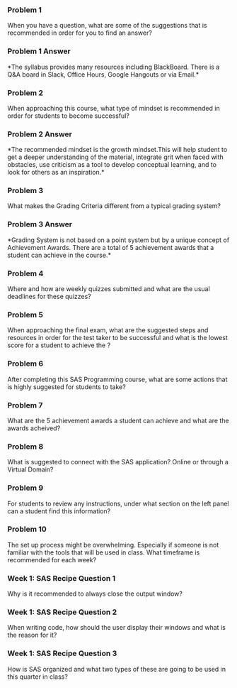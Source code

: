 <h3>Problem 1</h3>
When you have a question, what are some of the suggestions that is recommended in order for you to find an answer?

<h3>Problem 1 Answer</h3>
*The syllabus provides many resources including BlackBoard. There is a Q&A board in Slack, Office Hours, Google Hangouts or via Email.*

<h3>Problem 2</h3>
When approaching this course, what type of mindset is recommended in order for students to become successful?
<h3>Problem 2 Answer</h3>
*The recommended mindset is the growth mindset.This will help student to  get a deeper understanding of the material, integrate grit when faced with obstacles, use criticism as a tool to develop conceptual learning, and to look for others as an inspiration.*

 <h3>Problem 3</h3>
What makes the Grading Criteria different from a typical grading system?
<h3>Problem 3 Answer</h3>
*Grading System is not based on a point system but by a unique concept of Achievement Awards. There are a total of 5 achievement awards that a student can achieve in the course.*

 <h3>Problem 4</h3>
Where and how are weekly quizzes submitted and what are the usual deadlines for these quizzes?

<h3>Problem 5</h3>
When approaching the final exam, what are the suggested steps and resources in order for the test taker to be successful and what is the lowest score for a student to achieve the ? 

 <h3>Problem 6</h3>
 After completing this SAS Programming course, what are some actions that is highly suggested for students to take?

 <h3>Problem 7</h3>
 What are the 5 achievement awards a student can achieve and what are the awards acheived?

 <h3>Problem 8</h3>
 What is suggested to connect with the SAS application? Online or through a Virtual Domain?
 
 <h3>Problem 9</h3>
 For students to review any instructions, under what section on the left panel can a student find this information?

 <h3>Problem 10</h3>
 The set up process might be overwhelming. Especially if someone is not familiar with the tools that will be used in class. What timeframe is recommended for each week?

 <h3>Week 1: SAS Recipe Question 1</h3>
Why is it recommended to always close the output window?

<h3>Week 1: SAS Recipe Question 2</h3>
When writing code, how should the user display their windows and what is the reason for it?

<h3>Week 1: SAS Recipe Question 3</h3>
How is SAS organized and what two types of these are going to be used in this quarter in class?
